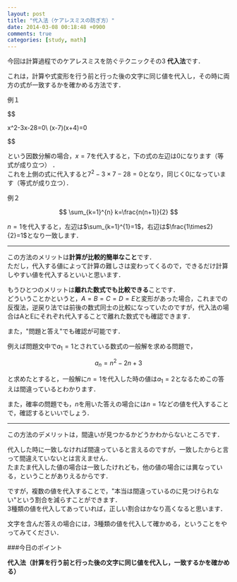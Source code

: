 ```yaml
---
layout: post
title: "代入法（ケアレスミスの防ぎ方）"
date: 2014-03-08 00:18:48 +0900
comments: true
categories: [study, math]
---
```


今回は計算過程でのケアレスミスを防ぐテクニックその3 **代入法**です．

これは，計算や式変形を行う前と行った後の文字に同じ値を代入し，その時に両方の式が一致するかを確かめる方法です．  

<!-- more -->													

例１


$$

x^2-3x-28=0\\
(x-7)(x+4)=0

$$

という因数分解の場合，$x=7$を代入すると，下の式の左辺は0になります（等式が成り立つ） ．  
これを上側の式に代入すると$7^2-3\times 7-28=0$となり，同じく0になっています（等式が成り立つ）．


例２

$$
\sum_{k=1}^{n} k=\frac{n(n+1)}{2}
$$

$n=1$を代入すると，左辺は$\sum_{k=1}^{1}=1$，右辺は$\frac{1\times2}{2}=1$となり一致します．


***
この方法のメリットは**計算が比較的簡単なこと**です．  
ただし，代入する値によって計算の難しさは変わってくるので，できるだけ計算しやすい値を代入するといいと思います．

もうひとつのメリットは**離れた数式でも比較できる**ことです．  
どういうことかというと，$A=B=C=D=E$と変形があった場合，これまでの反復法，逆戻り法では前後の数式同士の比較になっていたのですが，代入法の場合はAとEにそれぞれ代入することで離れた数式でも確認できます．

また，"問題と答え"でも確認が可能です．  

例えば問題文中で$a_1=1$とされている数式の一般解を求める問題で，

$$
a_n = n^2 -2n + 3
$$

と求めたとすると，一般解に$n=1$を代入した時の値は$a_1=2$となるためこの答えは間違っているとわかります．

また，確率の問題でも，$n$を用いた答えの場合には$n=1$などの値を代入することで，確認するといいでしょう．

***

この方法のデメリットは，間違いが見つかるかどうかわからないところです．  

代入した時に一致しなければ間違っていると言えるのですが，一致したからと言って間違えていないとは言えません．  
たまたま代入した値の場合は一致したけれども，他の値の場合には異なっている，ということがありえるからです．

ですが，複数の値を代入することで，"本当は間違っているのに見つけられない"という割合を減らすことができます．  
3種類の値を代入してあっていれば，正しい割合はかなり高くなると思います．

文字を含んだ答えの場合には，3種類の値を代入して確かめる，ということをやってみてください．

###今日のポイント

**代入法（計算を行う前と行った後の文字に同じ値を代入し，一致するかを確かめる）**